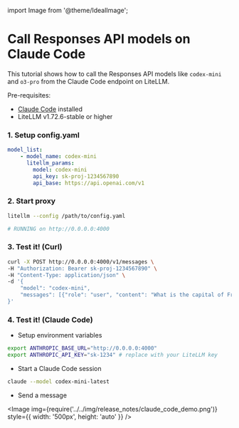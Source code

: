 import Image from '@theme/IdealImage';

# Call Responses API models on Claude Code

This tutorial shows how to call the Responses API models like `codex-mini` and `o3-pro` from the Claude Code endpoint on LiteLLM.


Pre-requisites:

- [Claude Code](https://docs.anthropic.com/en/docs/claude-code/overview) installed
- LiteLLM v1.72.6-stable or higher


### 1. Setup config.yaml

```yaml
model_list:
    - model_name: codex-mini    
      litellm_params:
        model: codex-mini
        api_key: sk-proj-1234567890
        api_base: https://api.openai.com/v1
```

### 2. Start proxy

```bash
litellm --config /path/to/config.yaml

# RUNNING on http://0.0.0.0:4000
```

### 3. Test it! (Curl)

```bash
curl -X POST http://0.0.0.0:4000/v1/messages \
-H "Authorization: Bearer sk-proj-1234567890" \
-H "Content-Type: application/json" \
-d '{
    "model": "codex-mini",
    "messages": [{"role": "user", "content": "What is the capital of France?"}]
}'
```

### 4. Test it! (Claude Code)

- Setup environment variables

```bash
export ANTHROPIC_BASE_URL="http://0.0.0.0:4000"
export ANTHROPIC_API_KEY="sk-1234" # replace with your LiteLLM key
```

- Start a Claude Code session

```bash
claude --model codex-mini-latest
```

- Send a message

<Image img={require('../../img/release_notes/claude_code_demo.png')} style={{ width: '500px', height: 'auto' }} />
